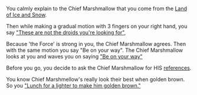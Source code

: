 You calmly explain to the Chief Marshmallow that you come from the [Land of Ice and Snow](../../norwegian/start.md).

Then while making a gradual motion with 3 fingers on your right hand, you say
["These are not the droids you're looking for"](https://youtu.be/532j-186xEQ),

Because 'the Force' is strong in you, the Chief Marshmallow agrees. Then with the same motion you say "Be on your way".
The Chief Marshmallow looks at you and waves you on saying ["Be on your way"](../marshmallow.md)

Before you go, you decide to ask the Chief Marshmallow for HIS [references](../chief-history/chief-history.md).

You know Chief Marshmellow's really look their best when golden brown. 
So you ["Lunch for a lighter to make him golden brown."](../lunge-for-the-lighter/lunge-for-the-lighter.md)